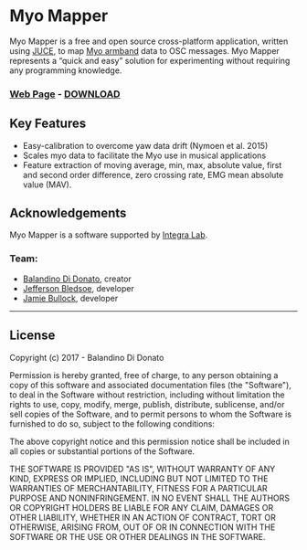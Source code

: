 # Myo Mapper
Myo Mapper is a free and open source cross-platform application, written using [JUCE](https://juce.com), to map [Myo armband](https://www.myo.com) data to OSC messages. Myo Mapper represents a “quick and easy” solution for experimenting without requiring any programming knowledge.

### [**Web Page**](http://www.balandinodidonato.com/myomapper/) - [**DOWNLOAD**](https://github.com/balandinodidonato/MyoMapper/releases)

## Key Features
- Easy-calibration to overcome yaw data drift (Nymoen et al. 2015)
- Scales myo data to facilitate the Myo use in musical applications
- Feature extraction of moving average, min, max, absolute value, first and second order difference, zero crossing rate, EMG mean absolute value (MAV).

## Acknowledgements

Myo Mapper is a software supported by [Integra Lab](http://integra.io).

### Team:
- [Balandino Di Donato](http://www.balandinodidonato.com), creator
- [Jefferson Bledsoe](https://twitter.com/Jeff_Bledsoe), developer
- [Jamie Bullock](http://jamiebullock.com/), developer

---

## License

Copyright (c)  2017 - Balandino Di Donato

Permission is hereby granted, free of charge, to any person obtaining a copy
of this software and associated documentation files (the "Software"), to deal
in the Software without restriction, including without limitation the rights
to use, copy, modify, merge, publish, distribute, sublicense, and/or sell
copies of the Software, and to permit persons to whom the Software is
furnished to do so, subject to the following conditions:

The above copyright notice and this permission notice shall be included in
all copies or substantial portions of the Software.

THE SOFTWARE IS PROVIDED "AS IS", WITHOUT WARRANTY OF ANY KIND, EXPRESS OR
IMPLIED, INCLUDING BUT NOT LIMITED TO THE WARRANTIES OF MERCHANTABILITY,
FITNESS FOR A PARTICULAR PURPOSE AND NONINFRINGEMENT. IN NO EVENT SHALL THE
AUTHORS OR COPYRIGHT HOLDERS BE LIABLE FOR ANY CLAIM, DAMAGES OR OTHER
LIABILITY, WHETHER IN AN ACTION OF CONTRACT, TORT OR OTHERWISE, ARISING FROM,
OUT OF OR IN CONNECTION WITH THE SOFTWARE OR THE USE OR OTHER DEALINGS IN
THE SOFTWARE.

